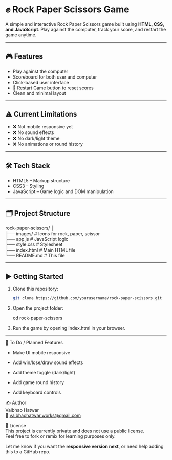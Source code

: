 # ✊ Rock Paper Scissors Game

A simple and interactive Rock Paper Scissors game built using **HTML, CSS, and JavaScript**. Play against the computer, track your score, and restart the game anytime.

---

## 🎮 Features

- Play against the computer
- Scoreboard for both user and computer
- Click-based user interface
- 🔁 Restart Game button to reset scores
- Clean and minimal layout

---

## ⚠️ Current Limitations

- ❌ Not mobile responsive yet
- ❌ No sound effects
- ❌ No dark/light theme
- ❌ No animations or round history

---

## 🛠️ Tech Stack

- HTML5 – Markup structure  
- CSS3 – Styling  
- JavaScript – Game logic and DOM manipulation

---

## 🗂️ Project Structure

rock-paper-scissors/
│ <br>
├── images/ # Icons for rock, paper, scissor <br>
├── app.js # JavaScript logic <br>
├── style.css # Stylesheet <br>
├── index.html # Main HTML file <br>
└── README.md # This file

---

## ▶️ Getting Started

1. Clone this repository:
   ```bash
   git clone https://github.com/yourusername/rock-paper-scissors.git

2. Open the project folder:

    cd rock-paper-scissors


3. Run the game by opening index.html in your browser.

---

📌 To Do / Planned Features
- Make UI mobile responsive

- Add win/lose/draw sound effects

- Add theme toggle (dark/light)

- Add game round history

- Add keyboard controls

✍️ Author
<br>
Vaibhao Hatwar
<br>
📧 vaibhaohatwar.works@gmail.com

📜 License
<br>
This project is currently private and does not use a public license. <br>
Feel free to fork or remix for learning purposes only.

Let me know if you want the **responsive version next**, or need help adding this to a GitHub repo.